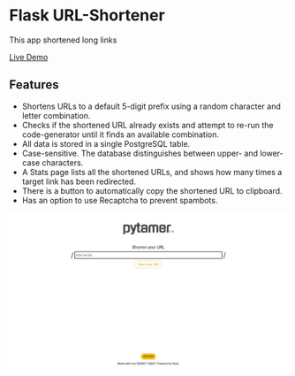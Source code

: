 # Flask URL-Shortener
This app shortened long links

[Live Demo](https://pytamer.tk/)

## Features

- Shortens URLs to a default 5-digit prefix using a random character and letter combination.
- Checks if the shortened URL already exists and attempt to re-run the code-generator until it finds an available combination.
- All data is stored in a single PostgreSQL table.
- Case-sensitive. The database distinguishes between upper- and lower-case characters.
- A Stats page lists all the shortened URLs, and shows how many times a target link has been redirected.
- There is a button to automatically copy the shortened URL to clipboard.
- Has an option to use Recaptcha to prevent spambots.

![Screenshot](https://github.com/ioaiy/Flask_URL/blob/master/pytmtk.gif)

